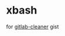 # xbash

for [gitlab-cleaner](https://gist.github.com/RootShell-coder/e04b29277418bb43ab78b4c7c933908d) gist
